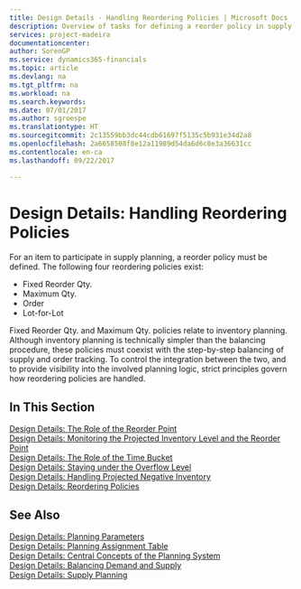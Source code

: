 ```yaml
---
title: Design Details - Handling Reordering Policies | Microsoft Docs
description: Overview of tasks for defining a reorder policy in supply planning.
services: project-madeira
documentationcenter: 
author: SorenGP
ms.service: dynamics365-financials
ms.topic: article
ms.devlang: na
ms.tgt_pltfrm: na
ms.workload: na
ms.search.keywords: 
ms.date: 07/01/2017
ms.author: sgroespe
ms.translationtype: HT
ms.sourcegitcommit: 2c13559bb3dc44cdb61697f5135c5b931e34d2a8
ms.openlocfilehash: 2a6658508f8e12a11989d54da6d6c8e3a36631cc
ms.contentlocale: en-ca
ms.lasthandoff: 09/22/2017

---
```

# <a name="design-details-handling-reordering-policies"></a>Design Details: Handling Reordering Policies
For an item to participate in supply planning, a reorder policy must be defined. The following four reordering policies exist:  
  
* Fixed Reorder Qty.  
* Maximum Qty.  
* Order  
* Lot-for-Lot  
  
Fixed Reorder Qty. and Maximum Qty. policies relate to inventory planning. Although inventory planning is technically simpler than the balancing procedure, these policies must coexist with the step-by-step balancing of supply and order tracking. To control the integration between the two, and to provide visibility into the involved planning logic, strict principles govern how reordering policies are handled.  
  
## <a name="in-this-section"></a>In This Section  
[Design Details: The Role of the Reorder Point](design-details-the-role-of-the-reorder-point.md)  
[Design Details: Monitoring the Projected Inventory Level and the Reorder Point](design-details-monitoring-the-projected-inventory-level-and-the-reorder-point.md)  
[Design Details: The Role of the Time Bucket](design-details-the-role-of-the-time-bucket.md)  
[Design Details: Staying under the Overflow Level](design-details-staying-under-the-overflow-level.md)  
[Design Details: Handling Projected Negative Inventory](design-details-handling-projected-negative-inventory.md)  
[Design Details: Reordering Policies](design-details-reordering-policies.md)  
  
## <a name="see-also"></a>See Also  
[Design Details: Planning Parameters](design-details-planning-parameters.md)   
[Design Details: Planning Assignment Table](design-details-planning-assignment-table.md)   
[Design Details: Central Concepts of the Planning System](design-details-central-concepts-of-the-planning-system.md)   
[Design Details: Balancing Demand and Supply](design-details-balancing-demand-and-supply.md)   
[Design Details: Supply Planning](design-details-supply-planning.md)
